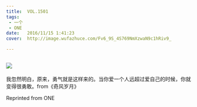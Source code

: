 ```yaml
---
title:	VOL.1501
tags:
 - 一个
 - ONE
date:	2016/11/15 1:41:23
cover:	http://image.wufazhuce.com/Fv6_9S_4S769NmXzwaN9c1hRiv9_

---
```

![](http://image.wufazhuce.com/Fv6_9S_4S769NmXzwaN9c1hRiv9_)
---

我忽然明白，原来，勇气就是这样来的。当你爱一个人远超过爱自己的时候，你就变得很勇敢。from《奇风岁月》
 
Reprinted from ONE
